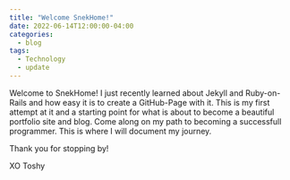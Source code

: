 ```yaml
---
title: "Welcome SnekHome!"
date: 2022-06-14T12:00:00-04:00
categories:
  - blog
tags:
  - Technology
  - update
---
```


Welcome to SnekHome!
I just recently learned about Jekyll and Ruby-on-Rails and how easy it is to create a GitHub-Page with it.
This is my first attempt at it and a starting point for what is about to become a beautiful portfolio site and blog.
Come along on my path to becoming a successfull programmer. This is where I will document my journey.

Thank you for stopping by!

XO
Toshy
